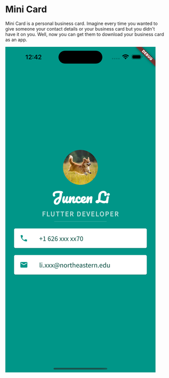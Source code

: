 # Mini Card

Mini Card is a personal business card. 
Imagine every time you wanted to give someone your contact details or your business card but you didn't have it on you. 
Well, now you can get them to download your business card as an app.

![Display](images/display.png)